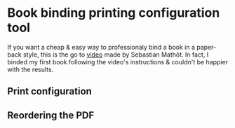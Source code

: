 # Book binding printing configuration tool
If you want a cheap & easy way to professionaly bind a book in a paper-back style, this is the go to [video](https://www.youtube.com/watch?v=cifj5UYQDZE&list=WL&index=16) made by Sebastian Mathôt. In fact, 
I binded my first book following the video's instructions & couldn't be happier with the results.

## Print configuration

## Reordering the PDF

